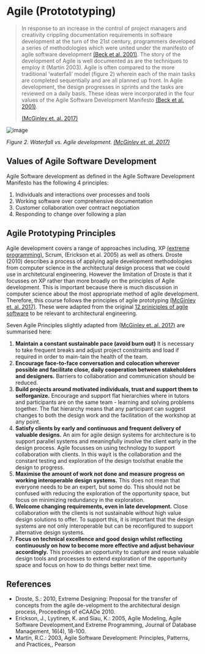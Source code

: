 # Agile (Protototyping)

> In response to an increase in the control of project managers and creativity crippling documentation requirements in software development at the turn of the 21st century, programmers developed a series of methodologies which were united under the manifesto of agile software development [(Beck et al. 2001)]. The story of the development of Agile is well documented as are the techniques to employ it (Martin 2003). Agile is often compared to the more traditional ‘waterfall’ model (figure 2) wherein each of the main tasks are completed sequentially and are all planned up front. In Agile development, the design progresses in sprints and the tasks are reviewed on a daily basis. These ideas were incorporated in the four values of the Agile Software Development Manifesto [(Beck et al. 2001)].
>
> [(McGinley et. al. 2017)]

![image](https://github.com/timmcginley/Agile-Prototyping/assets/1415855/a437319f-ffc6-40ae-84ab-29d8cc943863)

*Figure 2. Waterfall vs. Agile development. [(McGinley et. al. 2017)]*

## Values of Agile Software Development
Agile Software development as defined in the Agile Software Development Manifesto has the following 4 principles:

1. Individuals and interactions over processes and tools
2. Working software over comprehensive documentation
3. Customer collaboration over contract negotiation
4. Responding to change over following a plan


## Agile Prototyping Principles
Agile development covers a range of approaches including, XP [(extreme programming)], Scrum, (Erickson et al. 2005) as well as others. Droste (2010) describes a process of applying agile development methodologies from computer science in the architectural design process that we could use in architetcural engineering. However the limitation of Droste is that it focusses on XP rather than more broadly on the principles of Agile development. This is important because there is much discussion in computer science about the most appropriate method of agile development. Therefore, this course follows the principles of agile prototyping [(McGinley et. al. 2017)]. These were adapted from the original [12 priniciples of agile software](https://agilemanifesto.org/principles.html) to be relevant to architectural engineering. 

Seven Agile Principles slightly adapted from [(McGinley et. al. 2017)] are summarised here:

1. **Maintain a constant sustainable pace (avoid burn out)**
It is necessary to take frequent breaks and adjust project constraints and load if required in order to main-tain the health of the team.
2. **Encourage face-to-face conversation and colocation wherever possible and facilitate close, daily cooperation between stakeholders and designers.**
Barriers to collaboration and communication should be reduced.
3. **Build projects around motivated individuals, trust and support them to selforganize.** 
Encourage and support flat hierarchies where in tutors and participants are on the same team - learning and solving problems together. The flat hierarchy means that any participant can suggest changes to both the design work and the facilitation of the workshop at any point.
4. **Satisfy clients by early and continuous and frequent delivery of valuable designs.**
An aim for agile design systems for architecture is to support parallel systems and meaningfully involve the client early in the design process. Agile focusses on using technology to support collaboration with clients. In this wayit is the collaboration and the constant testing and exploration of the design toolsthat enable the design to progress.
5. **Maximise the amount of work not done and measure progress on working interoperable design systems.**
This does not mean that everyone needs to be an expert, but some do. This should not be confused with reducing the exploration of the opportunity space, but focus on minimizing redundancy in the exploration.
6. **Welcome changing requirements, even in late development.** 
Close collaboration with the clients is not sustainable without high value design solutions to offer. To support this, it is important that the design systems are not only interoperable but can be reconfigured to support alternative design systems.
7. **Focus on technical excellence and good design whilst reflecting continuously on how to become more effective and adjust behaviour accordingly.** 
This provides an opportunity to capture and reuse valuable design tools and processes to extend exploration of the opportunity space and focus on how to do things better next time. 

## References
* Droste, S.: 2010, Extreme Designing: Proposal for the transfer of concepts from the agile de-velopment to the architectural design process, Proceedings of eCAADe 2010.
* Erickson, J., Lyytinen, K. and Siau, K.: 2005, Agile Modeling, Agile Software Development,and Extreme Programming, Journal of Database Management, 16(4), 18-100. 
* Martin, R.C.: 2003, Agile Software Development: Principles, Patterns, and Practices,, Pearson

[(Beck et al. 2001)]: https://agilemanifesto.org/
[(extreme programming)]: https://en.wikipedia.org/wiki/Extreme_programming
[(McGinley et. al. 2017)]: https://www.researchgate.net/publication/315689068_Agile_X_UniSA_Pavilion_Agile_Principles_and_the_Parametric_Paradox
